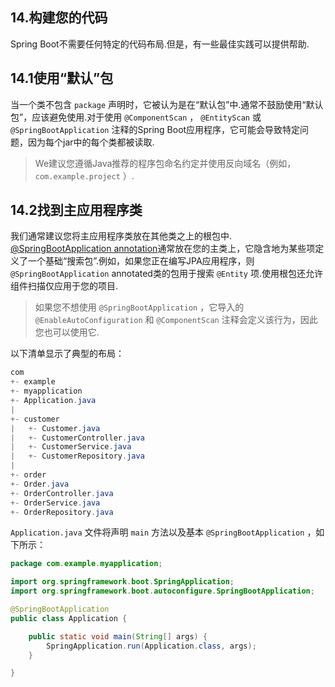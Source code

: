 ## 14.构建您的代码

Spring Boot不需要任何特定的代码布局.但是，有一些最佳实践可以提供帮助.

## 14.1使用“默认”包

当一个类不包含 `package` 声明时，它被认为是在“默认包”中.通常不鼓励使用“默认包”，应该避免使用.对于使用 `@ComponentScan` ， `@EntityScan` 或 `@SpringBootApplication` 注释的Spring Boot应用程序，它可能会导致特定问题，因为每个jar中的每个类都被读取.

> We建议您遵循Java推荐的程序包命名约定并使用反向域名（例如， `com.example.project` ）.

## 14.2找到主应用程序类

我们通常建议您将主应用程序类放在其他类之上的根包中. [@SpringBootApplication annotation](using-boot-using-springbootapplication-annotation.html)通常放在您的主类上，它隐含地为某些项定义了一个基础“搜索包”.例如，如果您正在编写JPA应用程序，则 `@SpringBootApplication`  annotated类的包用于搜索 `@Entity` 项.使用根包还允许组件扫描仅应用于您的项目.

> 如果您不想使用 `@SpringBootApplication` ，它导入的 `@EnableAutoConfiguration` 和 `@ComponentScan` 注释会定义该行为，因此您也可以使用它.

以下清单显示了典型的布局：

```java
com
+- example
+- myapplication
+- Application.java
|
+- customer
|   +- Customer.java
|   +- CustomerController.java
|   +- CustomerService.java
|   +- CustomerRepository.java
|
+- order
+- Order.java
+- OrderController.java
+- OrderService.java
+- OrderRepository.java
```

`Application.java` 文件将声明 `main` 方法以及基本 `@SpringBootApplication` ，如下所示：

```java
package com.example.myapplication;

import org.springframework.boot.SpringApplication;
import org.springframework.boot.autoconfigure.SpringBootApplication;

@SpringBootApplication
public class Application {

	public static void main(String[] args) {
		SpringApplication.run(Application.class, args);
	}

}
```

